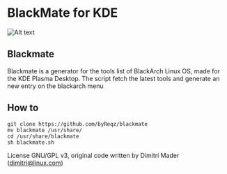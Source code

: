 # BlackMate for KDE

![Alt text](blackmate.png?raw=true "Title")

## Blackmate

Blackmate is a generator for the tools list of BlackArch Linux OS, made for the KDE Plasma Desktop. The script fetch the latest tools and generate an new entry on the blackarch menu

## How to 

```
git clone https://github.com/byReqz/blackmate
mv blackmate /usr/share/
cd /usr/share/blackmate
sh blackmate.sh
```
License GNU/GPL v3, original code written by Dimitri Mader (dimitri@linux.com)
